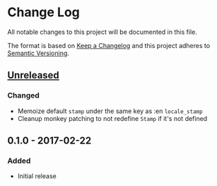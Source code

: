 # Change Log
All notable changes to this project will be documented in this file.

The format is based on [Keep a Changelog](http://keepachangelog.com/)
and this project adheres to [Semantic Versioning](http://semver.org/).

## [Unreleased]
### Changed
- Memoize default `stamp` under the same key as :en `locale_stamp`
- Cleanup monkey patching to not redefine `Stamp` if it's not defined

## 0.1.0 - 2017-02-22
### Added
- Initial release

[Unreleased]: https://github.com/TandaHQ/stamp-l10n/compare/v0.1.0...HEAD
